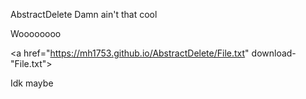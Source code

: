 
AbstractDelete
Damn ain't that cool



Woooooooo

<a href="https://mh1753.github.io/AbstractDelete/File.txt" download-"File.txt">

Idk maybe
